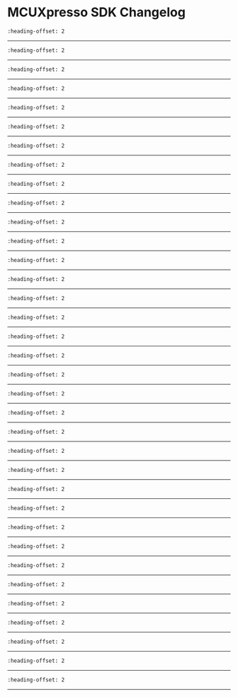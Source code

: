 # MCUXpresso SDK Changelog

```{include} ../../../../drivers/adc16/doxygen/ChangeLog_adc16.md
:heading-offset: 2
```
---
```{include} ../../../../devices/MCX/MCXC/MCXC242/drivers/doxygen/ChangeLog_clock.md
:heading-offset: 2
```
---
```{include} ../../../../drivers/cmp/doxygen/ChangeLog_cmp.md
:heading-offset: 2
```
---
```{include} ../../../../drivers/common/doxygen/ChangeLog_common.md
:heading-offset: 2
```
---
```{include} ../../../../drivers/cop/doxygen/ChangeLog_cop.md
:heading-offset: 2
```
---
```{include} ../../../../drivers/crc/doxygen/ChangeLog_crc.md
:heading-offset: 2
```
---
```{include} ../../../../drivers/dma/doxygen/ChangeLog_dma.md
:heading-offset: 2
```
---
```{include} ../../../../drivers/dmamux/doxygen/ChangeLog_dmamux.md
:heading-offset: 2
```
---
```{include} ../../../../drivers/flash/doxygen/ChangeLog_flash.md
:heading-offset: 2
```
---
```{include} ../../../../drivers/flexio/doxygen/ChangeLog_flexio.md
:heading-offset: 2
```
---
```{include} ../../../../drivers/flexio/i2c/doxygen/ChangeLog_flexio_i2c_master.md
:heading-offset: 2
```
---
```{include} ../../../../drivers/flexio/i2s/doxygen/ChangeLog_flexio_i2s.md
:heading-offset: 2
```
---
```{include} ../../../../drivers/flexio/spi/doxygen/ChangeLog_flexio_spi.md
:heading-offset: 2
```
---
```{include} ../../../../drivers/flexio/uart/doxygen/ChangeLog_flexio_uart.md
:heading-offset: 2
```
---
```{include} ../../../../drivers/flexio/uart/doxygen/ChangeLog_flexio_uart_dma.md
:heading-offset: 2
```
---
```{include} ../../../../drivers/gpio/doxygen/ChangeLog_gpio.md
:heading-offset: 2
```
---
```{include} ../../../../drivers/i2c/doxygen/ChangeLog_i2c.md
:heading-offset: 2
```
---
```{include} ../../../../drivers/llwu/doxygen/ChangeLog_llwu.md
:heading-offset: 2
```
---
```{include} ../../../../drivers/lptmr/doxygen/ChangeLog_lptmr.md
:heading-offset: 2
```
---
```{include} ../../../../drivers/lpuart/doxygen/ChangeLog_lpuart.md
:heading-offset: 2
```
---
```{include} ../../../../drivers/lpuart/doxygen/ChangeLog_lpuart_dma.md
:heading-offset: 2
```
---
```{include} ../../../../drivers/mcm/doxygen/ChangeLog_mcm.md
:heading-offset: 2
```
---
```{include} ../../../../drivers/pit/doxygen/ChangeLog_pit.md
:heading-offset: 2
```
---
```{include} ../../../../drivers/pmc/doxygen/ChangeLog_pmc.md
:heading-offset: 2
```
---
```{include} ../../../../drivers/port/doxygen/ChangeLog_port.md
:heading-offset: 2
```
---
```{include} ../../../../drivers/rcm/doxygen/ChangeLog_rcm.md
:heading-offset: 2
```
---
```{include} ../../../../drivers/rtc/doxygen/ChangeLog_rtc.md
:heading-offset: 2
```
---
```{include} ../../../../drivers/sim/doxygen/ChangeLog_sim.md
:heading-offset: 2
```
---
```{include} ../../../../drivers/smc/doxygen/ChangeLog_smc.md
:heading-offset: 2
```
---
```{include} ../../../../drivers/spi/doxygen/ChangeLog_spi.md
:heading-offset: 2
```
---
```{include} ../../../../drivers/spi/doxygen/ChangeLog_spi_dma.md
:heading-offset: 2
```
---
```{include} ../../../../drivers/tpm/doxygen/ChangeLog_tpm.md
:heading-offset: 2
```
---
```{include} ../../../../drivers/uart/doxygen/ChangeLog_uart.md
:heading-offset: 2
```
---
```{include} ../../../../drivers/uart/doxygen/ChangeLog_uart_dma.md
:heading-offset: 2
```
---
```{include} ../../../../drivers/vref/doxygen/ChangeLog_vref.md
:heading-offset: 2
```
---
